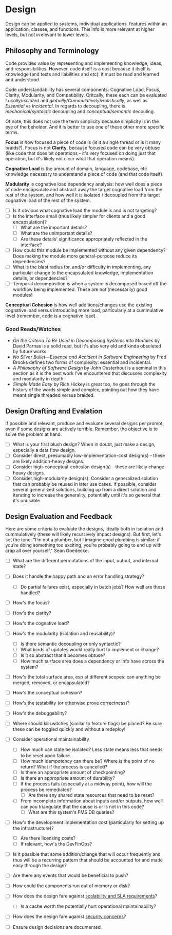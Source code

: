 # Design

Design can be applied to systems, individual applications, features within an application, classes,
and functions. This info is more relevant at higher levels, but not irrelevant to lower levels.

## Philosophy and Terminology

Code provides value by representing and implementing knowledge, ideas, and responsibilities.
However, code itself is a cost because it itself is knowledge (and tests and liabilities and etc):
it must be read and learned and understood.

Code understandability has several components: Cognative Load, Focus, Clarity, Modularity, and
Compatibility. Critcally, these each can be evaluated *Locally*/*isolated* and
*globally*/*Cummulatively*/*Holistically*, as well as *Essential* vs *Incidental*. In regards to
decoupling, there is *mechanical*/*syntactic* decoupling and *conceptual*/*semantic* decouling.

Of note, this does not use the term simplicity because simplicity is in the eye of the beholder,
And it is better to use one of these other more specific terms.

**Focus** is how focused a piece of code is (is it a single thread or is it many braids?).
Focus is not **Clarity**, because focused code can be very obtuse (like code that does bit
operations - it's very focused on doing just that operation, but it's likely not clear what that
operation means).

**Cognative Load** is the amount of domain, language, codebase, etc knowledge necessary to
understand a piece of code (and that code itself).

**Modularity** is cognative load dependency analysis: how well does a piece of code encapsulate and
abstract away the target cognative load from the rest of the system, and how well it is isolated /
decoupled from the target cognative load of the rest of the system.

- [ ] Is it obvious what cognative load the module is and is not targeting?
- [ ] Is the interface small (thus likely simpler for clients and a good encapsulation)?
    - [ ] What are the important details?
    - [ ] What are the unimportant details?
    - [ ] Are these details' significance appropriately reflected in the interface?
- [ ] How could this module be implemented without any given dependency? Does making the module more
general-purpose reduce its dependencies?
- [ ] What is the blast radius for, and/or difficulty in implementing, any particular change to the
encapsulated knowledge, implementation details, or dependencies?
- [ ] Temporal decomposition is when a system is decomposed based off the workflow being
implemented. These are not (necessarily) good modules!

**Conceptual Cohesion** is how well additions/changes use the existing cognative load versus
introducing more load, particularly at a cummulative level (remember, code is a cognative load).

### Good Reads/Watches

- *On the Criteria To Be Used in Decomposing Systems into Modules* by David Parnas is a solid read,
but it's also very old and kinda obsoleted by future works.
- *No Silver Bullet—Essence and Accident in Software Engineering* by Fred Brooks defines two forms of
complexity: essential and incidental.
- *A Philosophy of Software Design* by John Ousterhout is a seminal in this section as it is the best
work I've encountered that discusses complexity and modularity in depth.
- *Simple Made Easy* by Rich Hickey is great too, he goes through the history of the words simple
and complex, pointing out how they have meant single threaded versus braided.

## Design Drafting and Evalation

If possible and relevant, produce and evaluate several designs per prompt, even if some designs are
actively terrible. Remember, the objective is to solve the problem at hand.

- [ ] What is your first blush design? When in doubt, just make a design, especially a data flow
design.
- [ ] Consider direct, presumably low-implementation-cost design(s) - these are likely
addition-heavy designs.
- [ ] Consider high-conceptual-cohesion design(s) - these are likely change-heavy designs.
- [ ] Consider high-modularity design(s). Consider a generalized solution that can probably be
reused in later use cases. If possible, consider several generalized solutions, building up from a
direct solution and iterating to increase the generality, potentially until it's so general that
it's unusable.

## Design Evaluation and Feedback

Here are some criteria to evaluate the designs, ideally both in isolation and cummulatively (these
will likely recursively impact designs). But first, let's set the tone: "I’m not a plumber, but I
imagine good plumbing is similar: if you’re doing something too exciting, you’re probably going to
end up with crap all over yourself," Sean Goedecke.

- [ ] What are the different permutations of the input, output, and internal state?
- [ ] Does it handle the happy path and an error handling strategy?
    - [ ] Do partial failures exist, especially in batch jobs? How well are those handled?
- [ ] How's the focus?
- [ ] How's the clarity?
- [ ] How's the cognative load?
- [ ] How's the modularity (isolation and reusability)?
    - [ ] Is there semantic decoupling or only syntactic?
    - [ ] What kinds of updates would really hurt to implement or change?
    - [ ] Is it so abstract that it becomes obtuse?
    - [ ] How much surface area does a dependency or info have across the system?
- [ ] How's the total surface area, esp at different scopes: can anything be merged, removed, or
encapsulated?
- [ ] How's the conceptual cohesion?
- [ ] How's the testability (or otherwise prove correctness)?
- [ ] How's the debuggability?
- [ ] Where should killswitches (similar to feature flags) be placed? Be sure these can be toggled
quickly and without a redeploy!
- [ ] Consider operational maintainability
    - [ ] How much can state be isolated? Less state means less that needs to be reset upon failure.
    - [ ] How much idempotency can there be? Where is the point of no return? What if the process is
    cancelled?
    - [ ] Is there an appropriate amount of checkpointing?
    - [ ] Is there an appropriate amount of durability?
    - [ ] If the process fails (especially at a midway point), how will the process be remediated?
        - [ ] Are there any shared state resources that need to be reset?
    - [ ] From incomplete information about inputs and/or outputs, how well can you triangulate that
    the cause is or is not in this code?
        - [ ] What are this system's FMS DB queries?
- [ ] How's the development implementation cost (particularly for setting up the infrastructure)?
    - [ ] Are there licensing costs?
    - [ ] If relevant, how's the DevFinOps?
- [ ] Is it possible that some addition/change that will occur frequently and thus will be a
recurring pattern that should be accounted for and made easy through the design?
- [ ] Are there any events that would be beneficial to push?
- [ ] How could the components run out of memory or disk?
- [ ] How does the design fare against [scalability and SLA requirements](./scalabilityAndSla.md)?
    - [ ] Is a cache worth the potentially hurt operational maintainability?
- [ ] How does the design fare against [security concerns](./security.md)?
- [ ] Ensure design decisions are documented.

